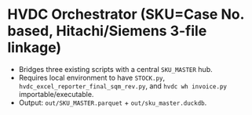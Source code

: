 
# HVDC Orchestrator (SKU=Case No. based, Hitachi/Siemens 3-file linkage)

- Bridges three existing scripts with a central `SKU_MASTER` hub.
- Requires local environment to have `STOCK.py`, `hvdc_excel_reporter_final_sqm_rev.py`, and `hvdc wh invoice.py` importable/executable.
- Output: `out/SKU_MASTER.parquet` + `out/sku_master.duckdb`.
